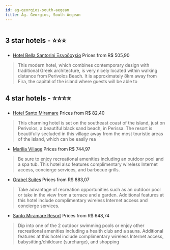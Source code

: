 ```yaml
---
id: ag-georgios-south-aegean
title: Ag. Georgios, South Aegean
---
```


<center><img src="https://photos.hotelbeds.com/giata/05/058277/058277a_hb_a_053.jpg" alt="" /></center>


##  3 star hotels - ⭐️⭐️⭐️

-    [Hotel Bella Santorini Ξενοδοχείο](https://us.hurb.com/hotels/ag-georgios/hotel-bella-santorini-ksenodokheio-JNP-JP053105?cmp=18055) Prices from R$ 505,90
   > This modern hotel, which combines contemporary design with traditional Greek architecture, is very nicely located within walking distance from Perivolos Beach. It is approximately 8km away from Fira, the capital of the island where guests will be able to 

##  4 star hotels - ⭐️⭐️⭐️⭐️

-    [Hotel Santo Miramare](https://us.hurb.com/hotels/ag-georgios/hotel-santo-miramare-JNP-JP975359?cmp=18055) Prices from R$ 82,40
   > This charming hotel is set on the southeast coast of the island, just on Perivolos, a beautiful black sand beach, in Perissa. The resort is beautifully secluded in this village away from the most touristic areas of the island, which can be easily rea
-    [Marilia Village](https://us.hurb.com/hotels/ag-georgios/marilia-village-JNP-JP354242?cmp=18055) Prices from R$ 744,97
   > Be sure to enjoy recreational amenities including an outdoor pool and a spa tub. This hotel also features complimentary wireless Internet access, concierge services, and barbecue grills.
-    [Orabel Suites](https://us.hurb.com/hotels/ag-georgios/orabel-suites-JNP-JP470937?cmp=18055) Prices from R$ 883,07
   > Take advantage of recreation opportunities such as an outdoor pool or take in the view from a terrace and a garden. Additional features at this hotel include complimentary wireless Internet access and concierge services.
-    [Santo Miramare Resort](https://us.hurb.com/hotels/ag-georgios/santo-miramare-resort-JNP-JP975356?cmp=18055) Prices from R$ 648,74
   > Dip into one of the 2 outdoor swimming pools or enjoy other recreational amenities including a health club and a sauna. Additional features at this hotel include complimentary wireless Internet access, babysitting/childcare (surcharge), and shopping 
